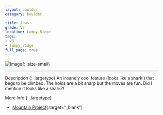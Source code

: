 ```yaml
---
layout: boulder
category: boulder

title: Jaws
grade: V3
location: Lumpy Ridge
tags:
- v3
- lumpy_ridge
full_page: true
---
```


![Image](https://pub-512d85031b1440409fe8612f837b8235.r2.dev/jaws_lumpy_ridge_v3.jpg){: .size-small}

---


Description
{: .largetype}
An insanely cool feature (looks like a shark!) that begs to be climbed. The holds are a bit sharp but the moves are fun. Did I mention it looks like a shark?!

More Info
{: .largetype}
- [Mountain Project](https://www.mountainproject.com/route/105749368/jaws){:target="_blank"}
